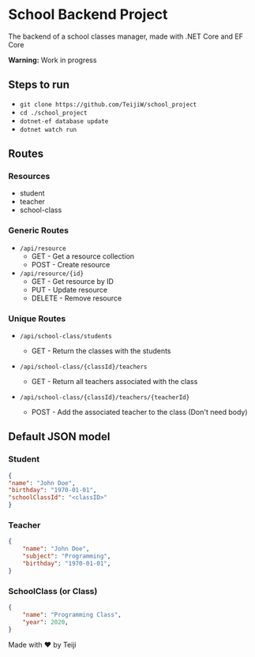 # School Backend Project

The backend of a school classes manager, made with .NET Core and EF Core

**Warning:** Work in progress

## Steps to run

-   `git clone https://github.com/TeijiW/school_project`
-   `cd ./school_project`
-   `dotnet-ef database update`
-   `dotnet watch run`

## Routes

### Resources

-   student
-   teacher
-   school-class

### Generic Routes

-   `/api/resource`
    -   GET - Get a resource collection
    -   POST - Create resource
-   `/api/resource/{id}`
    -   GET - Get resource by ID
    -   PUT - Update resource
    -   DELETE - Remove resource

### Unique Routes

- `/api/school-class/students`
    -   GET - Return the classes with the students

- `/api/school-class/{classId}/teachers`
  - GET - Return all teachers associated with the class

- `/api/school-class/{classId}/teachers/{teacherId}`
  - POST - Add the associated teacher to the class (Don't need body)

## Default JSON model

### Student

```JSON
{
"name": "John Doe",
"birthday": "1970-01-01",
"schoolClassId": "<classID>"
}
```

### Teacher

```JSON
{
	"name": "John Doe",
	"subject": "Programming",
	"birthday": "1970-01-01",
}
```

### SchoolClass (or Class)

```JSON
{
	"name": "Programming Class",
	"year": 2020,
}
```

Made with :heart: by Teiji
